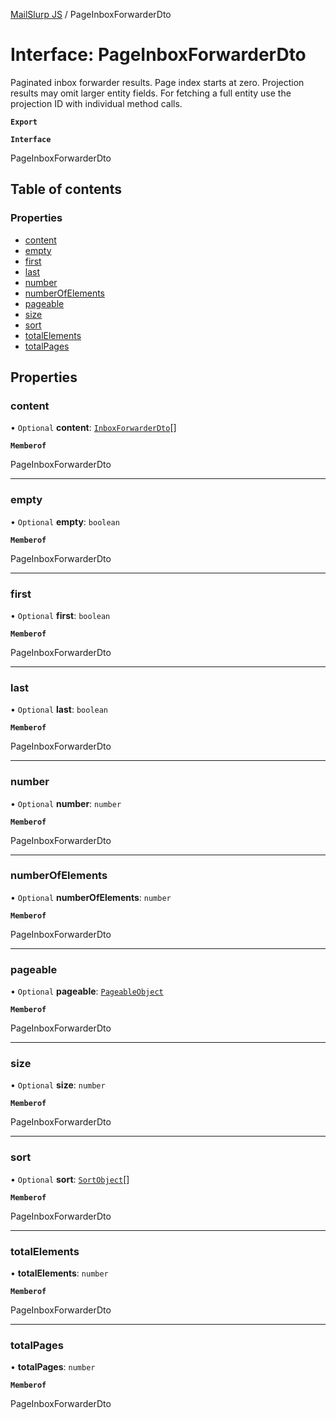 [MailSlurp JS](../README.md) / PageInboxForwarderDto

# Interface: PageInboxForwarderDto

Paginated inbox forwarder results. Page index starts at zero. Projection results may omit larger entity fields. For fetching a full entity use the projection ID with individual method calls.

**`Export`**

**`Interface`**

PageInboxForwarderDto

## Table of contents

### Properties

- [content](PageInboxForwarderDto.md#content)
- [empty](PageInboxForwarderDto.md#empty)
- [first](PageInboxForwarderDto.md#first)
- [last](PageInboxForwarderDto.md#last)
- [number](PageInboxForwarderDto.md#number)
- [numberOfElements](PageInboxForwarderDto.md#numberofelements)
- [pageable](PageInboxForwarderDto.md#pageable)
- [size](PageInboxForwarderDto.md#size)
- [sort](PageInboxForwarderDto.md#sort)
- [totalElements](PageInboxForwarderDto.md#totalelements)
- [totalPages](PageInboxForwarderDto.md#totalpages)

## Properties

### content

• `Optional` **content**: [`InboxForwarderDto`](InboxForwarderDto.md)[]

**`Memberof`**

PageInboxForwarderDto

___

### empty

• `Optional` **empty**: `boolean`

**`Memberof`**

PageInboxForwarderDto

___

### first

• `Optional` **first**: `boolean`

**`Memberof`**

PageInboxForwarderDto

___

### last

• `Optional` **last**: `boolean`

**`Memberof`**

PageInboxForwarderDto

___

### number

• `Optional` **number**: `number`

**`Memberof`**

PageInboxForwarderDto

___

### numberOfElements

• `Optional` **numberOfElements**: `number`

**`Memberof`**

PageInboxForwarderDto

___

### pageable

• `Optional` **pageable**: [`PageableObject`](PageableObject.md)

**`Memberof`**

PageInboxForwarderDto

___

### size

• `Optional` **size**: `number`

**`Memberof`**

PageInboxForwarderDto

___

### sort

• `Optional` **sort**: [`SortObject`](SortObject.md)[]

**`Memberof`**

PageInboxForwarderDto

___

### totalElements

• **totalElements**: `number`

**`Memberof`**

PageInboxForwarderDto

___

### totalPages

• **totalPages**: `number`

**`Memberof`**

PageInboxForwarderDto
